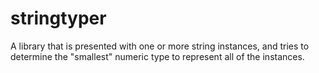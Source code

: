 # stringtyper

A library that is presented with one or more string instances, and
tries to determine the "smallest" numeric type to represent all of the
instances.



